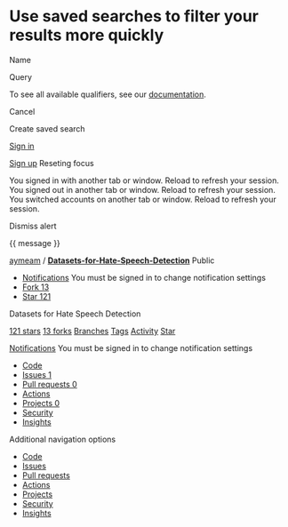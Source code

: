 # Use saved searches to filter your results more quickly

Name

Query

To see all available qualifiers, see our [documentation](https://docs.github.com/search-github/github-code-search/understanding-github-code-search-syntax).

  Cancel

 Create saved search

[Sign in](/login?return_to=https%3A%2F%2Fgithub.com%2Faymeam%2FDatasets-for-Hate-Speech-Detection)

[Sign up](/signup?ref_cta=Sign+up&ref_loc=header+logged+out&ref_page=%2F%3Cuser-name%3E%2F%3Crepo-name%3E&source=header-repo&source_repo=aymeam%2FDatasets-for-Hate-Speech-Detection)
Reseting focus

You signed in with another tab or window. Reload to refresh your session.
You signed out in another tab or window. Reload to refresh your session.
You switched accounts on another tab or window. Reload to refresh your session.

Dismiss alert

{{ message }}

[aymeam](/aymeam)
/
**[Datasets-for-Hate-Speech-Detection](/aymeam/Datasets-for-Hate-Speech-Detection)**
Public

* [Notifications](/login?return_to=%2Faymeam%2FDatasets-for-Hate-Speech-Detection) You must be signed in to change notification settings
* [Fork
  13](/login?return_to=%2Faymeam%2FDatasets-for-Hate-Speech-Detection)
* [Star
   121](/login?return_to=%2Faymeam%2FDatasets-for-Hate-Speech-Detection)

Datasets for Hate Speech Detection

[121
stars](/aymeam/Datasets-for-Hate-Speech-Detection/stargazers) [13
forks](/aymeam/Datasets-for-Hate-Speech-Detection/forks) [Branches](/aymeam/Datasets-for-Hate-Speech-Detection/branches) [Tags](/aymeam/Datasets-for-Hate-Speech-Detection/tags) [Activity](/aymeam/Datasets-for-Hate-Speech-Detection/activity)
 [Star](/login?return_to=%2Faymeam%2FDatasets-for-Hate-Speech-Detection)

 [Notifications](/login?return_to=%2Faymeam%2FDatasets-for-Hate-Speech-Detection) You must be signed in to change notification settings

* [Code](/aymeam/Datasets-for-Hate-Speech-Detection)
* [Issues
  1](/aymeam/Datasets-for-Hate-Speech-Detection/issues)
* [Pull requests
  0](/aymeam/Datasets-for-Hate-Speech-Detection/pulls)
* [Actions](/aymeam/Datasets-for-Hate-Speech-Detection/actions)
* [Projects
  0](/aymeam/Datasets-for-Hate-Speech-Detection/projects)
* [Security](/aymeam/Datasets-for-Hate-Speech-Detection/security)
* [Insights](/aymeam/Datasets-for-Hate-Speech-Detection/pulse)

Additional navigation options

* [Code](/aymeam/Datasets-for-Hate-Speech-Detection)
* [Issues](/aymeam/Datasets-for-Hate-Speech-Detection/issues)
* [Pull requests](/aymeam/Datasets-for-Hate-Speech-Detection/pulls)
* [Actions](/aymeam/Datasets-for-Hate-Speech-Detection/actions)
* [Projects](/aymeam/Datasets-for-Hate-Speech-Detection/projects)
* [Security](/aymeam/Datasets-for-Hate-Speech-Detection/security)
* [Insights](/aymeam/Datasets-for-Hate-Speech-Detection/pulse)
